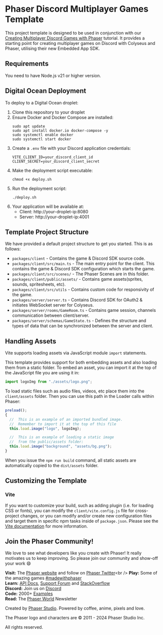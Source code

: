 # Phaser Discord Multiplayer Games Template

This project template is designed to be used in conjunction with our [Creating Multiplayer Discord Games with Phaser](https://phaser.io/tutorials/creating-multiplayer-discord-games-with-phaser) tutorial. It provides a starting point for creating multiplayer games on Discord with Colyseus and Phaser, utilising their new Embedded App SDK.

## Requirements

You need to have Node.js v21 or higher version.

## Digital Ocean Deployment

To deploy to a Digital Ocean droplet:

1. Clone this repository to your droplet
2. Ensure Docker and Docker Compose are installed:
   ```
   sudo apt update
   sudo apt install docker.io docker-compose -y
   sudo systemctl enable docker
   sudo systemctl start docker
   ```
3. Create a `.env` file with your Discord application credentials:
   ```
   VITE_CLIENT_ID=your_discord_client_id
   CLIENT_SECRET=your_discord_client_secret
   ```
4. Make the deployment script executable:
   ```
   chmod +x deploy.sh
   ```
5. Run the deployment script:
   ```
   ./deploy.sh
   ```
6. Your application will be available at:
   - Client: http://your-droplet-ip:8080
   - Server: http://your-droplet-ip:4001

## Template Project Structure

We have provided a default project structure to get you started. This is as follows:

- `packages/client` - Contains the game & Discord SDK source code.
- `packages/client/src/main.ts` - The main entry point for the client. This contains the game & Discord SDK configuration which starts the game.
- `packages/client/src/scenes/` - The Phaser Scenes are in this folder.
- `packages/client/public/assets/` - Contains game assets(sprites, sounds, spritesheets, etc).
- `packages/client/src/utils` - Contains custom code for responsivity of the game.
- `packages/server/server.ts` - Contains Discord SDK for OAuth2 & initiates WebSocket server for Colyseus.
- `packages/server/rooms/GameRoom.ts` - Contains game session, channels communication between client/server.
- `packages/server/schemas/GameState.ts` - Defines the structure and types of data that can be synchronized between the server and client.

## Handling Assets

Vite supports loading assets via JavaScript module `import` statements.

This template provides support for both embedding assets and also loading them from a static folder. To embed an asset, you can import it at the top of the JavaScript file you are using it in:

```js
import logoImg from "./assets/logo.png";
```

To load static files such as audio files, videos, etc place them into the `client/assets` folder. Then you can use this path in the Loader calls within Phaser:

```js
preload();
{
  //  This is an example of an imported bundled image.
  //  Remember to import it at the top of this file
  this.load.image("logo", logoImg);

  //  This is an example of loading a static image
  //  from the public/assets folder:
  this.load.image("background", "assets/bg.png");
}
```

When you issue the `npm run build` command, all static assets are automatically copied to the `dist/assets` folder.

## Customizing the Template

### Vite

If you want to customize your build, such as adding plugin (i.e. for loading CSS or fonts), you can modify the `client/vite.config.js` file for cross-project changes, or you can modify and/or create new configuration files and target them in specific npm tasks inside of `package.json`. Please see the [Vite documentation](https://vitejs.dev/) for more information.

## Join the Phaser Community!

We love to see what developers like you create with Phaser! It really motivates us to keep improving. So please join our community and show-off your work 😄

**Visit:** The [Phaser website](https://phaser.io) and follow on [Phaser Twitter](https://twitter.com/phaser_)<br />
**Play:** Some of the amazing games [#madewithphaser](https://twitter.com/search?q=%23madewithphaser&src=typed_query&f=live)<br />
**Learn:** [API Docs](https://newdocs.phaser.io), [Support Forum](https://phaser.discourse.group/) and [StackOverflow](https://stackoverflow.com/questions/tagged/phaser-framework)<br />
**Discord:** Join us on [Discord](https://discord.gg/phaser)<br />
**Code:** 2000+ [Examples](https://labs.phaser.io)<br />
**Read:** The [Phaser World](https://phaser.io/community/newsletter) Newsletter<br />

Created by [Phaser Studio](mailto:support@phaser.io). Powered by coffee, anime, pixels and love.

The Phaser logo and characters are &copy; 2011 - 2024 Phaser Studio Inc.

All rights reserved.